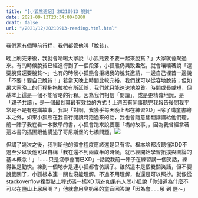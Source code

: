 ```yaml
---
title: "[小狐熊週記] 20210913 脫貧"
date: 2021-09-13T23:34:00+0800
draft: false
url: "/2021/12/20210913-reading.html.html"
---
```


我們家有個睡前行程，我們都管他叫「脫貧」。

晚上刷完牙後，我就會呦喝大家說「小狐熊要不要一起來脫貧？」大家就會聚過來。有的時候脫貧已經進行到了一個段落，小狐熊仍興致盎然，就會嚷嚷著說「還要脫貧還要脫貧～」也有的時候小狐熊會拒絕我的脫貧邀請，一邊自己埋首一邊說「不要！要自己脫貧！」若當天晚上時間比較充裕，我們就可以從容地脫貧；但如果大家晚上的行程拖拖拉拉有所延誤，我們就只能速速地脫貧。時間或長或短，但基本上這是一個不能省略的行程。因為我們相信「閱讀」，或是更精確地說，是「親子共讀」，是一個最划算最有效益的方式！上週五有同事聽完我報告後問我平常是不是有在講故事，我說「對啊，我幾乎每天晚上都在練習XD」–除了講童書繪本之外，如果小狐熊在我自行閱讀時跑過來的話，我也會隨意翻翻講講給他們聽。前一陣子我在看一本數學的書，小狐會跑來說要聽「橋的故事」，因為我曾經拿著這本書的插圖跟他講述了哥尼斯堡的七橋問題。![]($https://blogger.googleusercontent.com/img/b/R29vZ2xl/AVvXsEgr0da2NGdljIIsH69Xr1FsXUi3Eb7uiFJUtTov9LwDpqunlTVr_PFXPZIqboxAoijnFpjw1OTht93P6H3w04pvs0BpwGwFkM-DmIv7nCc0z2PeuIgpA7Nt9NCi18exs1MUoTfpJk1J3qs/)

但講了幾次之後，我判斷他的領會程度應該還是只有零。根本啥都沒聽懂XDD不過至少以後他可以自稱「我在還不到兩歲半的時候，就已經開始學習拓撲與圖論的基本概念！」「……只是沒學會而已XD」–話說我前一陣子在練習講一個笑話，練得甚是勤快。練到一個地步是連小狐都會仿講了。雖然這本是個雙關笑話，但不要說雙關了，小狐根本連一關也沒能理解。不過不用理解，也還是可以照抄。就像從stackoverflow複製貼上程式碼一樣XD
現在如果有人問小狐說「你知道為什麼不可以在鹽山上尿尿嗎？」他就會用臭奶呆的童音回答說「因為會……尿 到 鹽～」
